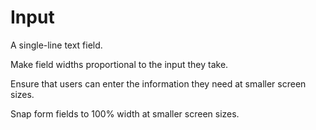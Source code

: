 # Input

A single-line text field.

Make field widths proportional to the input they take.

Ensure that users can enter the information they need at smaller screen sizes.

Snap form fields to 100% width at smaller screen sizes.

